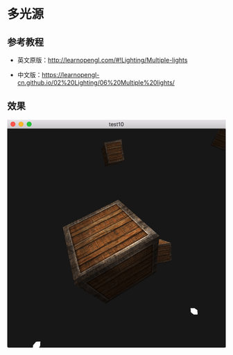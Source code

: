 # 多光源

## 参考教程

- 英文原版：http://learnopengl.com/#!Lighting/Multiple-lights

- 中文版：https://learnopengl-cn.github.io/02%20Lighting/06%20Multiple%20lights/


## 效果

![](../../../../README/test10_multiple_lights.gif)
